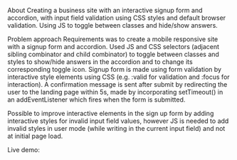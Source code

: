 About 
Creating a business site with an interactive signup form and accordion, with input field validation using CSS styles and default browser validation. Using JS to toggle between classes and hide/show answers.

Problem approach 
Requirements was to create a mobile responsive site with a signup form and accordion. Used JS and CSS selectors (adjacent sibling combinator and child combinator) to toggle between classes and styles to show/hide answers in the accordion and to change its corresponding toggle icon. Signup form is made using form validation by interactive style elements using CSS (e.g. :valid for validation and :focus for interaction). A confirmation message is sent after submit by redirecting the user to the landing page within 5s, made by incorporating setTimeout() in an addEventListener which fires when the form is submitted.

Possible to improve interactive elements in the sign up form by adding interactive styles for invalid input field values, however JS is needed to add invalid styles in user mode (while writing in the current input field) and not at initial page load.

Live demo:
